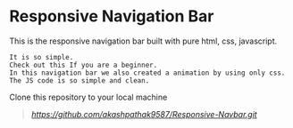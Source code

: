 # Responsive Navigation Bar
This is the responsive navigation bar built with pure html, css, javascript.
```
It is so simple.
Check out this If you are a beginner.
In this navigation bar we also created a animation by using only css.
The JS code is so simple and clean.
```
Clone this repository to your local machine
> _https://github.com/akashpathak9587/Responsive-Navbar.git_

